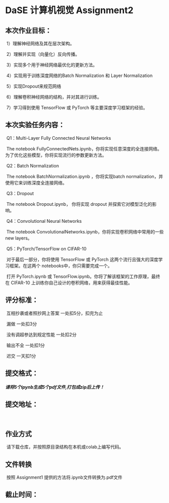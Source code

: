 # **DaSE 计算机视觉 Assignment2**

## **本次作业目标：**

​	    1）理解神经网络及其在层次架构。	

​        2）理解并实现（向量化）反向传播。

​        3）实现多个用于神经网络最优化的更新方法。

​        4）实现用于训练深度网络的Batch Normalization 和 Layer Normalization 

​        5）实现Dropout来规范网络

​        6）理解卷积神经网络的结构，并对其进行训练。

​        7）学习得到使用 TensorFlow 或 PyTorch 等主要深度学习框架的经验。

## **本次实验任务内容：**

​         Q1：Multi-Layer Fully Connected Neural Networks

​                 The notebook FullyConnectedNets.ipynb，你将实现任意深度的全连接网络。 为了优化这些模型，你将实现流行的参数更新方法。

​         Q2：Batch Normalization 

​                 The notebook BatchNormalization.ipynb ，你将实现batch normalization，并使用它来训练深度全连接网络。

​         Q3：Dropout

​                  The notebook Dropout.ipynb， 你将实现 dropout 并探索它对模型泛化的影响。

​         Q4：Convolutional Neural Networks 

​                 The notebook ConvolutionalNetworks.ipynb，你将实现卷积网络中常用的一些new layers。

​         Q5：PyTorch/TensorFlow on CIFAR-10 

​                 对于最后一部分，你将使用 TensorFlow 或 PyTorch 这两个流行且强大的深度学习框架。在这两个 notebooks中，你只需要完成一个。

​                 打开 PyTorch.ipynb 或 TensorFlow.ipynb。你将了解该框架的工作原理，最终在 CIFAR-10 上训练你自己设计的卷积网络，用来获得最佳性能。

## **评分标准：**

​       互相抄袭或者照抄网上答案 一处扣5分，扣完为止



​       漏做 一处扣3分



​       没有调超参达到规定性能 一处扣2分



​       输出不全 一处扣1分



​       迟交 一天扣1分



## **提交格式：**

#####        请将5个ipynb生成5个pdf文件,打包成zip后上传！

## **提交地址：**

​        

## **作业方式**

​     请下载仓库，并按照原目录结构在本机或colab上编写代码。

## 文件转换

​     按照 Assignment1 提供的方法将.ipynb文件转换为.pdf文件

## **截止时间：**

​       